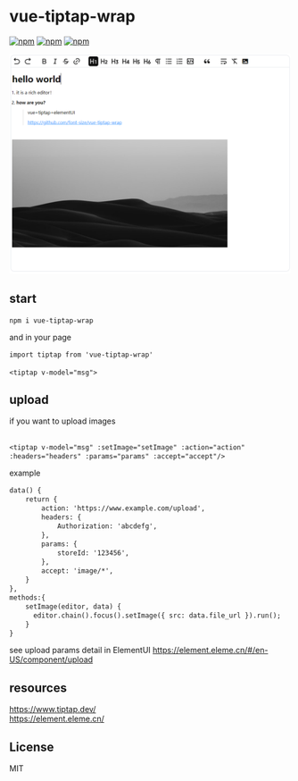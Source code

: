 # vue-tiptap-wrap

[![npm](https://img.shields.io/npm/dt/vue-tiptap-wrap)](https://www.npmjs.com/package/vue-tiptap-wrap)
[![npm](https://img.shields.io/npm/dw/vue-tiptap-wrap)](https://www.npmjs.com/package/vue-tiptap-wrap)
[![npm](https://img.shields.io/npm/v/vue-tiptap-wrap)](https://www.npmjs.com/package/vue-tiptap-wrap)

![editor](https://raw.githubusercontent.com/font-size/vue-tiptap-wrap/main/img/editor.png)

## start

```
npm i vue-tiptap-wrap
```

and in your page

```
import tiptap from 'vue-tiptap-wrap'

<tiptap v-model="msg">
```

## upload

if you want to upload images

```

<tiptap v-model="msg" :setImage="setImage" :action="action" :headers="headers" :params="params" :accept="accept"/>

```

example

```
data() {
    return {
        action: 'https://www.example.com/upload',
        headers: {
            Authorization: 'abcdefg',
        },
        params: {
            storeId: '123456',
        },
        accept: 'image/*',
    }
},
methods:{
    setImage(editor, data) {
      editor.chain().focus().setImage({ src: data.file_url }).run();
    }
}

```

see upload params detail in ElementUI
<a href="https://element.eleme.cn/#/en-US/component/upload" target="_blank">https://element.eleme.cn/#/en-US/component/upload</a>

## resources

<a href="https://www.tiptap.dev/" target="_blank">https://www.tiptap.dev/</a><br>
<a href="https://element.eleme.cn/#/en-US/component/upload" target="_blank">https://element.eleme.cn/</a><br>

## License

MIT
